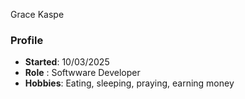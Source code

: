 Grace Kaspe 

### Profile
- **Started**: 10/03/2025
- **Role** : Softwware Developer
- **Hobbies**: Eating, sleeping, praying, earning money
